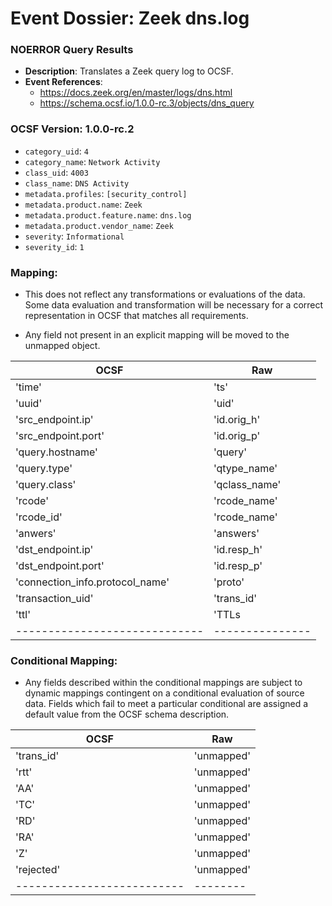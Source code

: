 # Event Dossier: Zeek dns.log
### NOERROR Query Results
- **Description**: Translates a Zeek query log to OCSF. 
- **Event References**:
  - https://docs.zeek.org/en/master/logs/dns.html
  - https://schema.ocsf.io/1.0.0-rc.3/objects/dns_query
  
 ### OCSF Version: 1.0.0-rc.2
 - `category_uid`: `4`
 - `category_name`: `Network Activity`
 - `class_uid`: `4003`
 - `class_name`: `DNS Activity`
 - `metadata.profiles`: `[security_control]`
 - `metadata.product.name`: `Zeek`
 - `metadata.product.feature.name`: `dns.log`
 - `metadata.product.vendor_name`: `Zeek`
 - `severity`: `Informational`
 - `severity_id`: `1`

 ### Mapping:
 - This does not reflect any transformations or evaluations of the data. Some data evaluation and transformation will be necessary for a correct representation in OCSF that matches all requirements.

 - Any field not present in an explicit mapping will be moved to the unmapped object.

| OCSF                          | Raw             |
| ----------------------------- | --------------- |
|'time'                         |'ts'             |
|'uuid'                         |'uid'            |
|'src_endpoint.ip'              |'id.orig_h'      |
|'src_endpoint.port'            |'id.orig_p'      |
|'query.hostname'               |'query'          |
|'query.type'                   |'qtype_name'     |
|'query.class'                  |'qclass_name'    |
|'rcode'                        |'rcode_name'     |
|'rcode_id'                     |'rcode_name'     |
|'anwers'                       |'answers'        |
|'dst_endpoint.ip'              |'id.resp_h'      |
|'dst_endpoint.port'            |'id.resp_p'      |
|'connection_info.protocol_name'|'proto'          |
|'transaction_uid'              |'trans_id'       |
|'ttl'                          |'TTLs            |
| ----------------------------- | --------------- |

 ### Conditional Mapping:
 - Any fields described within the conditional mappings are subject to dynamic mappings contingent on a conditional evaluation of source data. Fields which fail to meet a particular conditional are assigned a default value from the OCSF schema description.

| OCSF                       | Raw     |
| -------------------------- | ------- |
|'trans_id'                  |'unmapped'|
|'rtt'                       |'unmapped'|
|'AA'                        |'unmapped'|
|'TC'                        |'unmapped'|
|'RD'                        |'unmapped'|
|'RA'                        |'unmapped'|
|'Z'                         |'unmapped'|
|'rejected'                 |'unmapped'|
| -------------------------- | -------- |